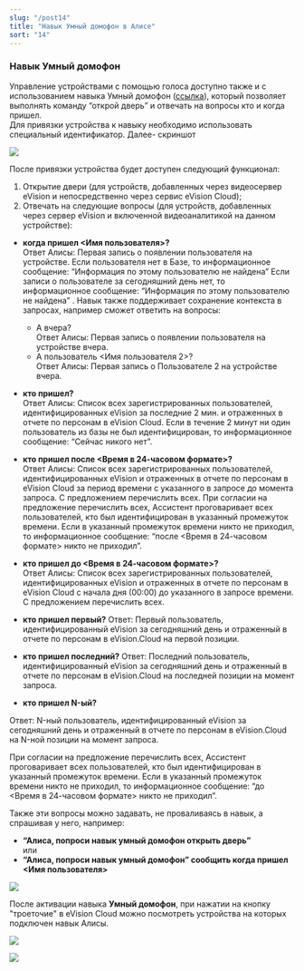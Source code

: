 ```yaml
---
slug: "/post14"
title: "Навык Умный домофон в Алисе"
sort: "14"
---
```


### Навык Умный домофон 

Управление устройствами с помощью голоса доступно также и с использованием навыка Умный домофон ([ссылка](https://dialogs.yandex.ru/store/skills/95f2acff-umnyj-domofon)), который позволяет выполнять команду “открой дверь” и отвечать на вопросы кто и когда пришел.  
Для привязки устройства к навыку необходимо использовать специальный идентификатор. Далее- скриншот

![](images/Alica(2).png)

После привязки устройства будет доступен следующий функционал:  
1. Открытие двери (для устройств, добавленных через видеосервер eVision и непосредственно через сервис eVision Cloud);  
2. Отвечать на следующие вопросы (для устройств, добавленных через сервер eVision и включенной видеоаналитикой на данном устройстве):  

- **когда пришел <Имя пользователя>?**  
Ответ Алисы: Первая запись о появлении пользователя на устройстве. 
Если пользователя нет в Базе, то информационное сообщение: “Информация по этому пользователю не найдена” 
Если записи о пользователе за сегодняшний день нет, то информационное сообщение:  “Информация по этому пользователю не найдена” .
Навык также поддерживает сохранение контекста в запросах, например сможет ответить на вопросы:  
  - А вчера?  
   Ответ Алисы: Первая запись о появлении пользователя на устройстве вчера.  
  - А пользователь <Имя пользователя 2>?  
   Ответ Алисы: Первая запись о Пользователе 2 на устройстве вчера.  

- **кто пришел?**  
Ответ Алисы: Список всех зарегистрированных пользователей, идентифицированных eVision за последние 2 мин. и отраженных в отчете по персонам в eVision Cloud.
Если в течение 2 минут ни один пользователь из базы не был идентифицирован, то информационное сообщение: “Сейчас никого нет”.  

- **кто пришел после <Время в 24-часовом формате>?**  
Ответ Алисы:  Список всех зарегистрированных пользователей, идентифицированных eVision и отраженных в отчете по персонам в eVision Cloud за период времени с указанного в запросе до момента запроса.
С предложением перечислить всех.
При согласии на предложение перечислить всех, Ассистент проговаривает всех пользователей, кто был идентифицирован в указанный промежуток времени.
Если в указанный промежуток времени никто не приходил, то информационное сообщение: “после <Время в 24-часовом формате> никто не приходил”.  

- **кто пришел до <Время в 24-часовом формате>?**  
Ответ Алисы:  Список всех зарегистрированных пользователей, идентифицированных eVision и отраженных в отчете по персонам в eVision Cloud с начала дня (00:00) до указанного в запросе времени.
С предложением перечислить всех.

- **кто пришел первый?**
Ответ: Первый пользователь, идентифицированный eVision за сегодняшний день и отраженный в отчете по персонам в eVision.Cloud на первой позиции.
  
- **кто пришел последний?** 
Ответ: Последний  пользователь, идентифицированный eVision за сегодняшний день и отраженный в отчете по персонам в eVision.Cloud на последней  позиции на момент запроса. 
   
- **кто пришел N-ый?**  

Ответ: N-ный пользователь, идентифицированный eVision за сегодняшний день и отраженный в отчете по персонам в eVision.Cloud на N-ной  позиции на момент запроса.    

При согласии на предложение перечислить всех, Ассистент проговаривает всех пользователей, кто был идентифицирован в указанный промежуток времени.
Если в указанный промежуток времени никто не приходил, то информационное сообщение: “до <Время в 24-часовом формате> никто не приходил”.

Также эти вопросы можно задавать, не проваливаясь в навык, а спрашивая у него, например:  
- **“Алиса, попроси навык умный домофон открыть дверь”**  
или  
- **“Алиса, попроси навык умный домофон” сообщить когда пришел <Имя пользователя>**  

![](images/Alica(3).png)

После активации навыка **Умный домофон**, при нажатии на кнопку "троеточие" в eVision Cloud можно посмотреть устройства на которых подключен навык Алисы.

![](images/device_list.png)

![](images/device_list(1).png)